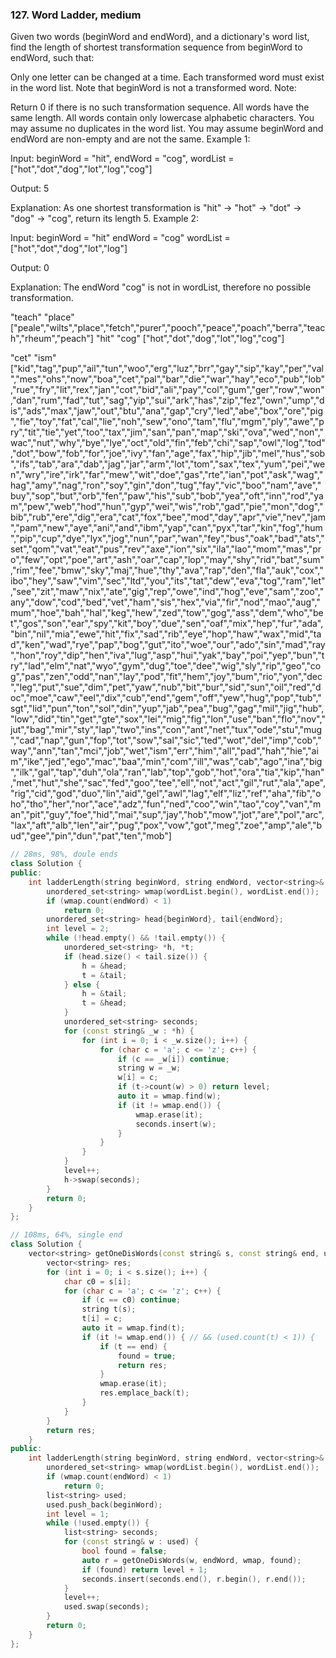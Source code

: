 ### 127. Word Ladder, medium
Given two words (beginWord and endWord), and a dictionary's word list, find the length of shortest transformation sequence from beginWord to endWord, such that:

Only one letter can be changed at a time.
Each transformed word must exist in the word list. Note that beginWord is not a transformed word.
Note:

Return 0 if there is no such transformation sequence.
All words have the same length.
All words contain only lowercase alphabetic characters.
You may assume no duplicates in the word list.
You may assume beginWord and endWord are non-empty and are not the same.
Example 1:

Input:
beginWord = "hit",
endWord = "cog",
wordList = ["hot","dot","dog","lot","log","cog"]

Output: 5

Explanation: As one shortest transformation is "hit" -> "hot" -> "dot" -> "dog" -> "cog",
return its length 5.
Example 2:

Input:
beginWord = "hit"
endWord = "cog"
wordList = ["hot","dot","dog","lot","log"]

Output: 0

Explanation: The endWord "cog" is not in wordList, therefore no possible transformation.

"teach"
"place"
["peale","wilts","place","fetch","purer","pooch","peace","poach","berra","teach","rheum","peach"]
"hit"
"cog"
["hot","dot","dog","lot","log","cog"]

"cet"
"ism"
["kid","tag","pup","ail","tun","woo","erg","luz","brr","gay","sip","kay","per","val","mes","ohs","now","boa","cet","pal","bar","die","war","hay","eco","pub","lob","rue","fry","lit","rex","jan","cot","bid","ali","pay","col","gum","ger","row","won","dan","rum","fad","tut","sag","yip","sui","ark","has","zip","fez","own","ump","dis","ads","max","jaw","out","btu","ana","gap","cry","led","abe","box","ore","pig","fie","toy","fat","cal","lie","noh","sew","ono","tam","flu","mgm","ply","awe","pry","tit","tie","yet","too","tax","jim","san","pan","map","ski","ova","wed","non","wac","nut","why","bye","lye","oct","old","fin","feb","chi","sap","owl","log","tod","dot","bow","fob","for","joe","ivy","fan","age","fax","hip","jib","mel","hus","sob","ifs","tab","ara","dab","jag","jar","arm","lot","tom","sax","tex","yum","pei","wen","wry","ire","irk","far","mew","wit","doe","gas","rte","ian","pot","ask","wag","hag","amy","nag","ron","soy","gin","don","tug","fay","vic","boo","nam","ave","buy","sop","but","orb","fen","paw","his","sub","bob","yea","oft","inn","rod","yam","pew","web","hod","hun","gyp","wei","wis","rob","gad","pie","mon","dog","bib","rub","ere","dig","era","cat","fox","bee","mod","day","apr","vie","nev","jam","pam","new","aye","ani","and","ibm","yap","can","pyx","tar","kin","fog","hum","pip","cup","dye","lyx","jog","nun","par","wan","fey","bus","oak","bad","ats","set","qom","vat","eat","pus","rev","axe","ion","six","ila","lao","mom","mas","pro","few","opt","poe","art","ash","oar","cap","lop","may","shy","rid","bat","sum","rim","fee","bmw","sky","maj","hue","thy","ava","rap","den","fla","auk","cox","ibo","hey","saw","vim","sec","ltd","you","its","tat","dew","eva","tog","ram","let","see","zit","maw","nix","ate","gig","rep","owe","ind","hog","eve","sam","zoo","any","dow","cod","bed","vet","ham","sis","hex","via","fir","nod","mao","aug","mum","hoe","bah","hal","keg","hew","zed","tow","gog","ass","dem","who","bet","gos","son","ear","spy","kit","boy","due","sen","oaf","mix","hep","fur","ada","bin","nil","mia","ewe","hit","fix","sad","rib","eye","hop","haw","wax","mid","tad","ken","wad","rye","pap","bog","gut","ito","woe","our","ado","sin","mad","ray","hon","roy","dip","hen","iva","lug","asp","hui","yak","bay","poi","yep","bun","try","lad","elm","nat","wyo","gym","dug","toe","dee","wig","sly","rip","geo","cog","pas","zen","odd","nan","lay","pod","fit","hem","joy","bum","rio","yon","dec","leg","put","sue","dim","pet","yaw","nub","bit","bur","sid","sun","oil","red","doc","moe","caw","eel","dix","cub","end","gem","off","yew","hug","pop","tub","sgt","lid","pun","ton","sol","din","yup","jab","pea","bug","gag","mil","jig","hub","low","did","tin","get","gte","sox","lei","mig","fig","lon","use","ban","flo","nov","jut","bag","mir","sty","lap","two","ins","con","ant","net","tux","ode","stu","mug","cad","nap","gun","fop","tot","sow","sal","sic","ted","wot","del","imp","cob","way","ann","tan","mci","job","wet","ism","err","him","all","pad","hah","hie","aim","ike","jed","ego","mac","baa","min","com","ill","was","cab","ago","ina","big","ilk","gal","tap","duh","ola","ran","lab","top","gob","hot","ora","tia","kip","han","met","hut","she","sac","fed","goo","tee","ell","not","act","gil","rut","ala","ape","rig","cid","god","duo","lin","aid","gel","awl","lag","elf","liz","ref","aha","fib","oho","tho","her","nor","ace","adz","fun","ned","coo","win","tao","coy","van","man","pit","guy","foe","hid","mai","sup","jay","hob","mow","jot","are","pol","arc","lax","aft","alb","len","air","pug","pox","vow","got","meg","zoe","amp","ale","bud","gee","pin","dun","pat","ten","mob"]


```c++
// 28ms, 98%, doule ends
class Solution {
public:
    int ladderLength(string beginWord, string endWord, vector<string>& wordList) {
        unordered_set<string> wmap(wordList.begin(), wordList.end());
        if (wmap.count(endWord) < 1)
            return 0;
        unordered_set<string> head{beginWord}, tail{endWord};
        int level = 2;
        while (!head.empty() && !tail.empty()) {
            unordered_set<string> *h, *t;
            if (head.size() < tail.size()) {
                h = &head;
                t = &tail;
            } else {
                h = &tail;
                t = &head;
            }
            unordered_set<string> seconds;
            for (const string& _w : *h) {
                for (int i = 0; i < _w.size(); i++) {
                    for (char c = 'a'; c <= 'z'; c++) {
                        if (c == _w[i]) continue;
                        string w = _w;
                        w[i] = c;
                        if (t->count(w) > 0) return level;
                        auto it = wmap.find(w);
                        if (it != wmap.end()) {
                            wmap.erase(it);
                            seconds.insert(w);
                        }
                    }
                }
            }
            level++;
            h->swap(seconds);
        }
        return 0;
    }
};

// 108ms, 64%, single end
class Solution {
    vector<string> getOneDisWords(const string& s, const string& end, unordered_set<string>& wmap, bool& found) {
        vector<string> res;
        for (int i = 0; i < s.size(); i++) {
            char c0 = s[i];
            for (char c = 'a'; c <= 'z'; c++) {
                if (c == c0) continue;
                string t(s);
                t[i] = c;
                auto it = wmap.find(t);
                if (it != wmap.end()) { // && (used.count(t) < 1)) {
                    if (t == end) {
                        found = true;
                        return res;
                    }
                    wmap.erase(it);
                    res.emplace_back(t);
                }
            }
        }
        return res;
    }
public:
    int ladderLength(string beginWord, string endWord, vector<string>& wordList) {
        unordered_set<string> wmap(wordList.begin(), wordList.end());
        if (wmap.count(endWord) < 1)
            return 0;
        list<string> used;
        used.push_back(beginWord);
        int level = 1;
        while (!used.empty()) {
            list<string> seconds;
            for (const string& w : used) {
                bool found = false;
                auto r = getOneDisWords(w, endWord, wmap, found);
                if (found) return level + 1;
                seconds.insert(seconds.end(), r.begin(), r.end());
            }
            level++;
            used.swap(seconds);
        }
        return 0;
    }
};
```